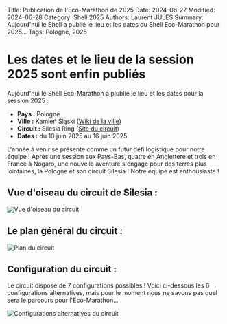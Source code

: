 Title: Publication de l'Eco-Marathon de 2025
Date: 2024-06-27
Modified: 2024-06-28
Category: Shell 2025
Authors: Laurent JULES
Summary: Aujourd'hui le Shell a publié le lieu et les dates du Shell Eco-Marathon pour 2025...
Tags: Pologne, 2025

# Les dates et le lieu de la session 2025 sont enfin publiés
Aujourd'hui le Shell Eco-Marathon a plublié le lieu et les dates pour la session 2025 :

- **Pays :** Pologne
- **Ville :** Kamień Śląski ([Wiki de la ville](https://fr.wikipedia.org/wiki/Kamień_Śląski))
- **Circuit :** Silesia Ring ([Site du circuit](https://silesiaring.pl/))
- **Dates :** du 10 juin 2025 au 16 juin 2025


L'année à venir se présente comme un futur défi logistique pour notre équipe ! Après une session aux Pays-Bas, quatre en Anglettere et trois en France à Nogaro, une nouvelle aventure s'engage pour des terres plus lointaines, la Pologne et son circuit Silesia !
Notre équipe est enthousiaste !

## Vue d'oiseau du circuit de Silesia :
![Vue d'oiseau du circuit]({static}/images/Shell-2025/Decouverte-circuit-Silesia/Vue-oiseau-Silesia-Ring-2.jpg)


## Le plan général du circuit :
![Plan du circuit]({static}/images/Shell-2025/Decouverte-circuit-Silesia/Plan-general-circuit-de-Silesia.jpg)

## Configuration du circuit :
Le circuit dispose de 7 configurations possibles ! Voici ci-dessous les 6 configurations alternatives, mais pour le moment nous ne savons pas quel sera le parcours pour l'Eco-Marathon...

![Configurations alternatives du circuit]({static}/images/Shell-2025/Decouverte-circuit-Silesia/configurations-circuit-Silesia.png)


